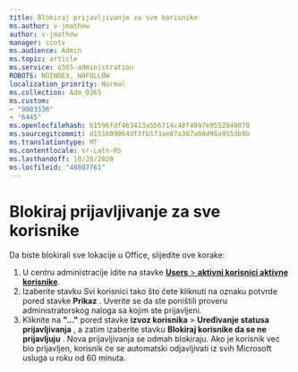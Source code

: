 ```yaml
---
title: Blokiraj prijavljivanje za sve korisnike
ms.author: v-jmathew
author: v-jmathew
manager: scotv
ms.audience: Admin
ms.topic: article
ms.service: o365-administration
ROBOTS: NOINDEX, NOFOLLOW
localization_priority: Normal
ms.collection: Adm_O365
ms.custom:
- "9003536"
- "6445"
ms.openlocfilehash: b1596fdf463413a5b6714c48f4097e9552948070
ms.sourcegitcommit: d151b09064df3fb573ae07a387a08d98a9553b9b
ms.translationtype: MT
ms.contentlocale: sr-Latn-RS
ms.lasthandoff: 10/28/2020
ms.locfileid: "48807761"
---
```

# <a name="block-sign-in-for-all-users"></a>Blokiraj prijavljivanje za sve korisnike

Da biste blokirali sve lokacije u Office, slijedite ove korake:

1. U centru administracije idite na stavke [ **Users**  >  **aktivni korisnici aktivne korisnike**](https://admin.microsoft.com/Adminportal/Home?source=applauncher#/users).
2. Izaberite stavku Svi korisnici tako što ćete kliknuti na oznaku potvrde pored stavke **Prikaz** . Uverite se da ste poništili proveru administratorskog naloga sa kojim ste prijavljeni.
3. Kliknite na **"..."** pored stavke **izvoz korisnika**  >  **Uređivanje statusa prijavljivanja** , a zatim izaberite stavku **Blokiraj korisnike da se ne prijavljuju** . Nova prijavljivanja se odmah blokiraju. Ako je korisnik već bio prijavljen, korisnik će se automatski odjavljivati iz svih Microsoft usluga u roku od 60 minuta.
